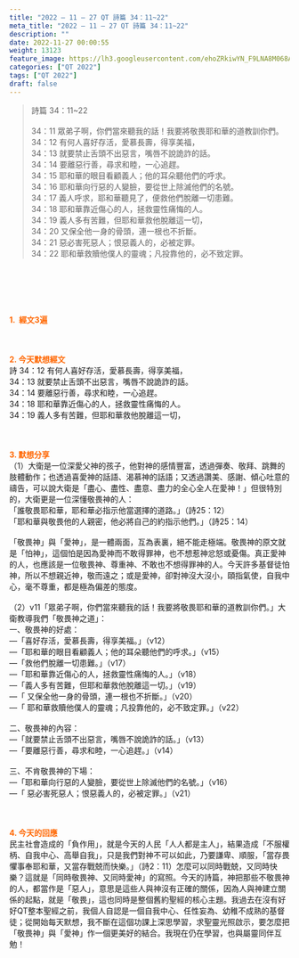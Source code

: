 ```yaml
---
title: "2022 – 11 – 27 QT 詩篇 34：11~22"
meta_title: "2022 – 11 – 27 QT 詩篇 34：11~22"
description: ""
date: 2022-11-27 00:00:55
weight: 13123
feature_image: https://lh3.googleusercontent.com/ehoZRkiwYN_F9LNA8M068AYxt73EavCZno-PD1cJRuf5BbSkQVUWr3gNEbt5kSs28Pb_Elg17kSrtf9ybWvojWoMV6I4tPM3vGRGDq6GkKkPdL2Gut4QAIw4-uykKUAtNiKgQKntvsU=w800
categories: ["QT 2022"]
tags: ["QT 2022"]
draft: false
---
```


<blockquote>詩篇 34：11~22<br />
<br />
34：11 眾弟子啊，你們當來聽我的話！我要將敬畏耶和華的道教訓你們。<br />
34：12 有何人喜好存活，愛慕長壽，得享美福，<br />
34：13 就要禁止舌頭不出惡言，嘴唇不說詭詐的話。<br />
34：14 要離惡行善，尋求和睦，一心追趕。<br />
34：15 耶和華的眼目看顧義人；他的耳朵聽他們的呼求。<br />
34：16 耶和華向行惡的人變臉，要從世上除滅他們的名號。<br />
34：17 義人呼求，耶和華聽見了，便救他們脫離一切患難。<br />
34：18 耶和華靠近傷心的人，拯救靈性痛悔的人。<br />
34：19 義人多有苦難，但耶和華救他脫離這一切，<br />
34：20 又保全他一身的骨頭，連一根也不折斷。<br />
34：21 惡必害死惡人；恨惡義人的，必被定罪。<br />
34：22 耶和華救贖他僕人的靈魂；凡投靠他的，必不致定罪。</blockquote><br />
&nbsp;<br />
<br />
&nbsp;<br />
<br />
<span style="color: #ff6600;"><strong>1.  經文3遍</strong></span><br />
<br />
&nbsp;<br />
<br />
<span style="color: #ff6600;"><strong>2. 今天默想經文<br />
</strong></span>詩 34：12 有何人喜好存活，愛慕長壽，得享美福，<br />
34：13 就要禁止舌頭不出惡言，嘴唇不說詭詐的話。<br />
34：14 要離惡行善，尋求和睦，一心追趕。<br />
34：18 耶和華靠近傷心的人，拯救靈性痛悔的人。<br />
34：19 義人多有苦難，但耶和華救他脫離這一切，<br />
<br />
&nbsp;<br />
<br />
<strong><span style="color: #ff6600;">3. 默想分享<br />
</span></strong>（1）大衛是一位深愛父神的孩子，他對神的感情豐富，透過彈奏、敬拜、跳舞的肢體動作；也透過喜愛神的話語、渴慕神的話語；又透過讚美、感謝、傾心吐意的禱告，可以說大衛是「盡心、盡性、盡意、盡力的全心全人在愛神！」但很特別的，大衛更是一位深懂敬畏神的人：<br />
「誰敬畏耶和華，耶和華必指示他當選擇的道路。」（詩25：12）<br />
「耶和華與敬畏他的人親密，他必將自己的約指示他們。」（詩25：14）<br />
<br />
「敬畏神」與「愛神」，是一體兩面，互為表裏，絕不能走極端。敬畏神的原文就是「怕神」，這個怕是因為愛神而不敢得罪神，也不想惹神忿怒或憂傷。真正愛神的人，也應該是一位敬畏神、尊重神、不敢也不想得罪神的人。今天許多基督徒怕神，所以不想親近神，敬而遠之；或是愛神，卻對神沒大沒小，頤指氣使，自我中心，毫不尊重，都是極為偏差的態度。<br />
<br />
（2）v11「眾弟子啊，你們當來聽我的話！我要將敬畏耶和華的道教訓你們。」大衛教導我們「敬畏神之道」：<br />
一、敬畏神的好處：<br />
—「喜好存活，愛慕長壽，得享美福。」（v12）<br />
—「耶和華的眼目看顧義人；他的耳朵聽他們的呼求。」（v15）<br />
—「救他們脫離一切患難。」（v17）<br />
—「耶和華靠近傷心的人，拯救靈性痛悔的人。」（v18）<br />
—「義人多有苦難，但耶和華救他脫離這一切。」（v19）<br />
—「 又保全他一身的骨頭，連一根也不折斷。」（v20）<br />
—「 耶和華救贖他僕人的靈魂；凡投靠他的，必不致定罪。」（v22）<br />
<br />
二、敬畏神的內容：<br />
—「就要禁止舌頭不出惡言，嘴唇不說詭詐的話。」（v13）<br />
—「要離惡行善，尋求和睦，一心追趕。」（v14）<br />
<br />
三、不肯敬畏神的下場：<br />
—「耶和華向行惡的人變臉，要從世上除滅他們的名號。」（v16）<br />
—「 惡必害死惡人；恨惡義人的，必被定罪。」（v21）<br />
<br />
&nbsp;<br />
<br />
<strong><span style="color: #ff6600;">4. 今天的回應<br />
</span></strong>民主社會造成的「負作用」，就是今天的人民「人人都是主人」，結果造成「不服權柄、自我中心、高舉自我」，只是我們對神不可以如此，乃要謙卑、順服，「當存畏懼事奉耶和華，又當存戰兢而快樂。」（詩2：11）怎麼可以同時戰兢，又同時快樂？這就是「同時敬畏神、又同時愛神」的寫照。今天的詩篇，神把那些不敬畏神的人，都當作是「惡人」，意思是這些人與神沒有正確的關係，因為人與神建立關係的起點，就是「敬畏」，這也同時是整個舊約聖經的核心主題。我過去在沒有好好QT整本聖經之前，我個人自認是一個自我中心、任性妄為、幼稚不成熟的基督徒；從開始每天默想，我不斷在這個功課上深思學習，求聖靈光照啟示，要怎麼把「敬畏神」與「愛神」作一個更美好的結合。我現在仍在學習，也與屬靈同伴互勉！<br />
<br />
&nbsp;<br />
<br />
&nbsp;
        